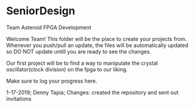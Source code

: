 # SeniorDesign
Team Asteroid FPGA Development

Welcome Team! This folder will be the place to create your projects from. Whenever you push/pull an update, the files will be automatically updated so DO NOT
update untill you are ready to see the changes.

Our first project will be to find a way to manipulate the crystal oscillator(clock division) on the fpga to our liking. 

Make sure to log your progress here.

1-17-2019; Denny Tapia; 
Changes: created the repository and sent out invitations


